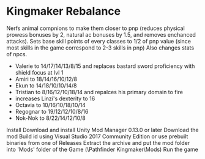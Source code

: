 # Kingmaker Rebalance
Nerfs animal compnions to make them closer to pnp (reduces physical prowess bonuses by 2, natural ac bonuses by 1.5, and removes
enchanced attacks).
Sets base skill points of every classes to 1/2 of pnp value (since most skills in the game correspond to 2-3 skills in pnp)
Also changes stats of npcs.
- Valerie to 14/17/14/13/8/15  and replaces bastard sword proficiency with shield focus at lvl 1
- Amiri to 18/14/16/10/12/8
- Ekun to 14/18/10/10/14/8
- Tristian to 8/16/12/10/18/14 and repalces his primary domain to fire
- increases Linzi's dexterity to 16
- Octavia to 10/16/10/18/10/14
- Regognar to 19/12/12/10/8/16
- Nok-Nok to 8/22/14/12/10/8



Install
    Download and install Unity Mod Manager﻿﻿ 0.13.0 or later
    Download the mod
    Build id using Visual Studio 2017 Community Edition or use prebuilt binaries from one of Releases
    Extract the archive and put the mod folder into 'Mods' folder of the Game (\Pathfinder Kingmaker\Mods)
    Run the game


